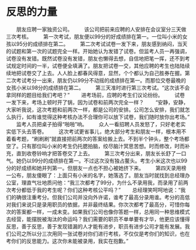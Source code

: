# 反思的力量
　　朋友应聘一家独资公司。 
　　该公司把前来应聘的人安排在会议室分三天做三次考核。 
　　第一次考试，朋友便以99分的好成绩排在第一。一位叫小米的女孩以95分的成绩排在第二。 
　　第二次考试试卷一发下来，朋友感到纳闷，当天的试题和第一次的试题完全一样。开始她认为发错了试卷。但监考人员一再强调，试卷没有发错。既然试卷没有发错，朋友也懒得去想，自信地把笔一挥，还不到考试规定时间的一半，试卷便全填满了。朋友把试卷一交，其他应聘的考生也陆陆续续地把试卷交了上去。人人脸上都春风得意，显然，个个都认为自己胜券在握。第二次考试考分一出来，朋友仍以99分不动摇的成绩排在第一。而那位交卷最晚的女孩小米以98分的成绩排在第二。 
　　第三天准时进行第三次考试。“这次该不会拿同样的题目给我们考吧？” 
　　进考场前，应聘的考生们议论纷纷。 
　　试卷一发下来，考场上顿时开了锅，因为试卷和前两次完全一样？ 
　　“安静，安静，大家听我说，这次考题和前两次一样，都是公司的安排。公司怎么安排，我们就怎么执行，如有谁觉得这种考核办法不合理你可以放下试卷，我们随时放你出考场。” 
　　监考人员把桌子拍得“啪啪”响。 
　　众人一看招聘人员发怒了，只好老老实实低下头去答卷。 
　　这次考试更省事儿，绝大部分考生和朋友一样，根本用不着看考题，“刷刷刷”就直接把前两次的答案给搬上去。不到半个钟头，整个考场都空了。只有那位叫小米的考生仍托腮拍脑，绞尽脑汁冥思苦想。时而修改，时而补充，直到收卷铃响才把答卷交了上去。 
　　第三次考分出来，朋友长长舒了一口气。她仍以99分的成绩排在第一。不过这次没有独占鳌头。考生小米这次也以99分的好成绩和她并列第一。但朋友一点也不担心被她挤下来。 
　　第四天录用榜一公布，朋友傻眼了：上面只有小米的名字，她落选了。朋友当时就找到总经理办公室，理直气壮地质问他：“我三次都考了99分，为什么不录用我，而录用了前两次考分都低于我的考生呢？你们这种考核公平吗？” 
　　总经理笑呵呵地说：“我们的确很注重考分。但我们公司并没向外许诺，谁考了最高分录用谁。考分的高低对我们来说只是录用职员的依据，并非最终结果。你次次都考了最高分，可惜你每次的答案都一样，一成未变。如果我们公司也像你答题一样，总用同一种思维模式去经营，能摆脱被淘汰的命运吗？我们需要的职员不单单要有才华，他更应该懂得反思，善于反思，善于发现错漏的人才能有进步，职员有进步公司才能有发展。我们公司之所以分三次用同一张试卷对你们进行考核，不仅仅是考你们的知识，也在考你们的反思能力。这次你未能被录用，我实在抱歉。”
 